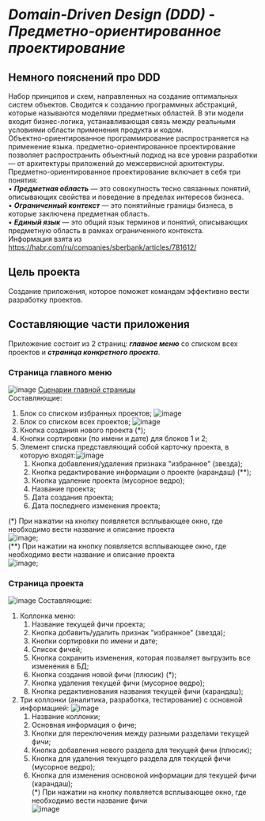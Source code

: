# ___Domain-Driven Design (DDD) - Предметно-ориентированное проектирование___
## Немного пояснений про DDD
Набор принципов и схем, направленных на создание оптимальных систем объектов. Сводится к созданию программных абстракций, которые называются моделями предметных областей. В эти модели входит бизнес-логика, устанавливающая связь между реальными условиями области применения продукта и кодом. \
Объектно-ориентированное программирование распространяется на применение языка. предметно-ориентированное проектирование позволяет распространить объектный подход на все уровни разработки — от архитектуры приложений до межсервисной архитектуры.
Предметно-ориентированное проектирование включает в себя три понятия:\
•	___Предметная область___ — это совокупность тесно связанных понятий, описывающих свойства и поведение в пределах интересов бизнеса.\
•	___Ограниченный контекст___ — это понятийные границы бизнеса, в которые заключена предметная область.\
•	___Единый язык___ — это общий язык терминов и понятий, описывающих предметную область в рамках ограниченного контекста.\
  Информация взята из https://habr.com/ru/companies/sberbank/articles/781612/
## Цель проекта
Создание приложения, которое поможет командам эффективно вести разработку проектов.
## Составляющие части приложения
Приложение состоит из 2 страниц: ___главное меню___ со списком всех проектов и ___страница конкретного проекта___.
### Страница главного меню
![image](https://github.com/user-attachments/assets/a0c1d75d-f6b1-4fda-90d1-754b4aad012e)
[Сценарии главной страницы](https://github.com/Bezzdars-Junior/ddd_wiki/blob/master/main_screen.md)\
Составляющие:
1) Блок со списком избранных проектов; ![image](https://github.com/user-attachments/assets/6c72980b-cc85-46ce-b057-430ee4068141)
2) Блок со списком всех проектов; ![image](https://github.com/user-attachments/assets/11ab2c6b-0f11-4b3a-ae13-c56781acc242)
3) Кнопка создания нового проекта (*);
4) Кнопки сортировки (по имени и дате) для блоков 1 и 2;
5) Элемент списка представляющий собой карточку проекта, в которую входят:![image](https://github.com/user-attachments/assets/d2a59f46-74ea-408b-a817-13abe26f5fa6)
      1) Кнопка добавления/удаления признака "избранное" (звезда);
      2) Кнопка редактирование информации о проекте (карандаш) (**);
      3) Кнопка удаление проекта (мусорное ведро);
      4) Название проекта;
      5) Дата создания проекта;
      6) Дата последнего изменения проекта;

(*) При нажатии на кнопку появляется всплывающее окно, где необходимо вести название и описание проекта\
![image](https://github.com/user-attachments/assets/9668c0df-f4cf-481b-aac9-9063a0216d57);\
(**) При нажатии на кнопку появляется всплывающее окно, где необходимо вести название и описание проекта\
 ![image](https://github.com/user-attachments/assets/a839fcb3-65f5-4057-b51e-6b5d481d9a4f);
### Страница проекта
![image](https://github.com/user-attachments/assets/b9be68e7-d143-4ccc-9547-11fa657994f5)
Составляющие:
1) Коллонка меню:
      1) Название текущей фичи проекта;
      2) Кнопка добавить/удалить признак "избранное" (звезда); 
      3) Кнопки сортировки по имени и дате;
      4) Список фичей; 
      5) Кнопка сохранить изменения, которая позваляет выгрузить все изменения в БД;
      6) Кнопка создания новой фичи (плюсик) (*);
      7) Кнопка удаления текущей фичи (мусорное ведро);
      8) Кнопка редактивнования названия текущей фичи (карандаш);
2) Три коллонки (аналитика, разработка, тестирование) с основной информацией: ![image](https://github.com/user-attachments/assets/e948e6f8-bd49-4def-b445-7a071fe2a63e)
      1) Название коллонки;
      2) Основная информация о фиче;
      3) Кнопки для переключения между разными разделами текущей фичи;
      4) Кнопка добавления нового раздела для текущей фичи (плюсик);
      5) Кнопка для удаления текущего раздела для текущей фичи (мусорное ведро);
      6) Кнопка для изменения основоной информации для текущей фичи (карандаш);\
(*) При нажатии на кнопку появляется всплывающее окно, где необходимо вести название фичи \
![image](https://github.com/user-attachments/assets/7673f8bd-1eb7-4328-af47-1a5bf0310878)


